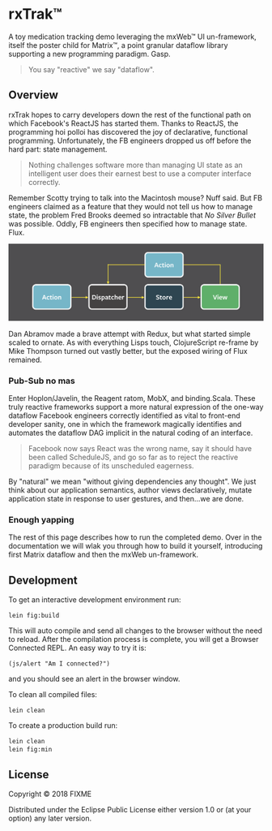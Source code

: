 # rxTrak&trade;

A toy medication tracking demo leveraging the mxWeb&trade; UI un-framework, itself the poster child for Matrix&trade;, a point granular dataflow library supporting a new programming paradigm. Gasp.

> You say "reactive" we say "dataflow".

## Overview

rxTrak hopes to carry developers down the rest of the functional path on which Facebook's ReactJS has started them. Thanks to ReactJS, the programming hoi polloi has discovered the joy of declarative, functional programming. Unfortunately, the FB engineers dropped us off before the hard part: state management.

> Nothing challenges software more than managing UI state as an intelligent user does their earnest best to use a computer interface correctly. 

Remember Scotty trying to talk into the Macintosh mouse? Nuff said. But FB engineers claimed as a feature that they would not tell us how to manage state, the problem Fred Brooks deemed so intractable that _No Silver Bullet_ was possible. Oddly, FB engineers then specified how to manage state. Flux.

![Flux](documentation/flux.png)

Dan Abramov made a brave attempt with Redux, but what started simple scaled to ornate. As with everything Lisps touch, ClojureScript re-frame by Mike Thompson turned out vastly better, but the exposed wiring of Flux remained.

### Pub-Sub no mas
Enter Hoplon/Javelin, the Reagent ratom, MobX, and binding.Scala. These truly reactive frameworks support a more natural expression of the one-way dataflow Facebook engineers correctly identified as vital to front-end developer sanity, one in which the framework magically identifies and automates the dataflow DAG implicit in the natural coding of an interface.

> Facebook now says React was the wrong name, say it should have been called ScheduleJS, and go so far as to reject the reactive paradigm because of its unscheduled eagerness.

By "natural" we mean "without giving dependencies any thought". We just think about our application semantics, author views declaratively, mutate application state in response to user gestures, and then...we are done.

### Enough yapping
The rest of this page describes how to run the completed demo. Over in the documentation we will wlak you through how to build it yourself, introducing first Matrix dataflow and then the mxWeb un-framework.

## Development

To get an interactive development environment run:

    lein fig:build

This will auto compile and send all changes to the browser without the
need to reload. After the compilation process is complete, you will
get a Browser Connected REPL. An easy way to try it is:

    (js/alert "Am I connected?")

and you should see an alert in the browser window.

To clean all compiled files:

	lein clean

To create a production build run:

	lein clean
	lein fig:min


## License

Copyright © 2018 FIXME

Distributed under the Eclipse Public License either version 1.0 or (at your option) any later version.
